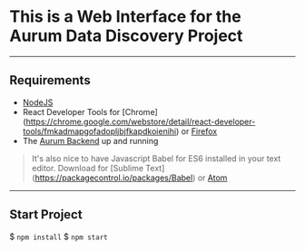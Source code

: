 # This is a Web Interface for the Aurum Data Discovery Project

----
## Requirements
* [NodeJS](https://nodejs.org)
* React Developer Tools for [Chrome] (https://chrome.google.com/webstore/detail/react-developer-tools/fmkadmapgofadopljbjfkapdkoienihi) or [Firefox](https://addons.mozilla.org/en-US/firefox/addon/react-devtools/)
* The [Aurum Backend](https://github.com/mitdbg/aurum-datadiscovery/) up and running

> It's also nice to have Javascript Babel for ES6 installed in your text editor. Download for [Sublime Text] (https://packagecontrol.io/packages/Babel) or [Atom](https://atom.io/packages/language-babel)

----
## Start Project
$ `npm install`
$ `npm start`